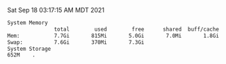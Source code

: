 Sat Sep 18 03:17:15 AM MDT 2021
```bash
System Memory
               total        used        free      shared  buff/cache   available
Mem:           7.7Gi       815Mi       5.0Gi       7.0Mi       1.8Gi       6.6Gi
Swap:          7.6Gi       370Mi       7.3Gi
System Storage
652M	.
```
```bash
